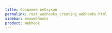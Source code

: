 ```yaml
---
title: Создание вебхуков
permalink: rest_webhooks_creating_webhooks.html
sidebar: evowebhooks
product: Webhook
---
```

